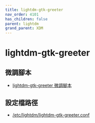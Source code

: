 ```yaml
---
title: lightdm-gtk-greeter
nav_order: 4101
has_children: false
parent: lightdm
grand_parent: XDM
---
```



# lightdm-gtk-greeter


## 微調腳本

* [lightdm-gtk-greeter 微調腳本](https://github.com/samwhelp/note-about-ubuntu/tree/gh-pages/_demo/adjustment/dm/lightdm/lightdm-gtk-greeter)

## 設定檔路徑

* [/etc/lightdm/lightdm-gtk-greeter.conf](https://github.com/samwhelp/note-about-ubuntu/blob/gh-pages/_demo/adjustment/dm/lightdm/lightdm-gtk-greeter/config/lightdm/lightdm-gtk-greeter/main/lightdm-gtk-greeter.conf)
